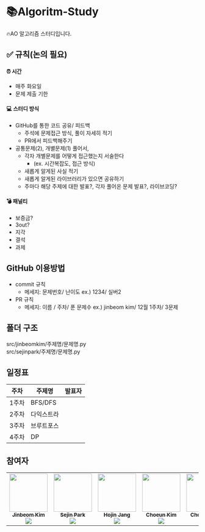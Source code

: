 # 📚Algoritm-Study
🔥AO 알고리즘 스터디입니다.
<br/>
## ✅ 규칙(논의 필요)
#### ⏰ 시간
- 매주 화요일 
- 문제 제출 기한
#### 💻 스터디 방식
- GitHub를 통한 코드 공유/ 피드백
  - 주석에 문제접근 방식, 풀이 자세히 적기
  - PR에서 피드백해주기
- 공통문제(2), 개별문제(1) 풀어서, 
  - 각자 개별문제를 어떻게 접근했는지 서술한다
    - (ex. 시간복잡도, 접근 방식)
  - 새롭게 알게된 사실 적기
  - 새롭게 알게된 라이브러리가 있으면 공유하기
  - 주마다 해당 주제에 대한 발표?, 각자 풀어온 문제 발표?, 라이브코딩?
#### 💣 패널티
- 보증금? 
- 3out?
- 지각 
- 결석
- 과제
## GitHub 이용방법
- commit 규칙
  - 메세지: 문제번호/ 난이도 ex.) 1234/ 실버2
- PR 규칙
  - 메세지: 이름 / 주차/ 푼 문제수 ex.) jinbeom kim/ 12월 1주차/ 3문제
## 폴더 구조
src/jinbeomkim/주제명/문제명.py
<br/>
src/sejinpark/주제명/문제명.py
## 일정표

| **주차** | **주제명**       | **발표자**  |
| -------- | ------------------- | ---------- |
| 1주차   | BFS/DFS | |
| 2주차   | 다익스트라 | |
| 3주차   | 브루트포스 | |
| 4주차   | DP | |
## 참여자
<table>
  <tr>
   <td align="center"><a href="https://github.com/kjb512"><img src="https://avatars.githubusercontent.com/u/53505860?v=4?s=100" width="100px;" alt=""/><br /><sub><b>Jinbeom Kim</b></a><br><a href="https://solved.ac/kjb512"><img src="http://mazassumnida.wtf/api/mini/generate_badge?boj=kjb512" /></sub></a><br /></td>
   <td align="center"><a href="https://github.com/sejineer"><img src="https://avatars.githubusercontent.com/u/95167215?v=4?s=100" width="100px;" alt=""/><br /><sub><b>Sejin Park</b></a><br><a href="https://solved.ac/qkrtpwls025"><img src="http://mazassumnida.wtf/api/mini/generate_badge?boj=qkrtpwls025" /></sub></a><br /></td>
   <td align="center"><a href="https://github.com/hojinida"><img src="https://avatars.githubusercontent.com/u/96263955?v=4?s=100" width="100px;" alt=""/><br /><sub><b>Hojin Jang</b></a><br><a href="https://solved.ac/opqrs1107"><img src="http://mazassumnida.wtf/api/mini/generate_badge?boj=opqrs1107" /></sub></a><br /></td>
   <td align="center"><a href="https://github.com/ChoeunKim"><img src="https://avatars.githubusercontent.com/u/115697121?v=4?s=100" width="100px;" alt=""/><br /><sub><b>Choeun Kim</b></a><br><a href="https://solved.ac/sskce7675"><img src="http://mazassumnida.wtf/api/mini/generate_badge?boj=sskce7675" /></sub></a><br /></td>
   <td align="center"><a href="https://github.com/choeun7"><img src="https://avatars.githubusercontent.com/u/95676587?v=4?s=100" width="100px;" alt=""/><br /><sub><b>Choeum Sin</b></a><br><a href="https://solved.ac/ch01"><img src="http://mazassumnida.wtf/api/mini/generate_badge?boj=ch01" /></sub></a><br /></td>
   <td align="center"><a href="https://github.com/nevasca1125"><img src="https://avatars.githubusercontent.com/u/90556146?v=4?s=100" width="100px;" alt=""/><br /><sub><b>Dabin Cho</b></a><br><a href="https://solved.ac/luputis1125"><img src="http://mazassumnida.wtf/api/mini/generate_badge?boj=luputis1125" /></sub></a><br /></td>
  </tr>
</table>
<br />

